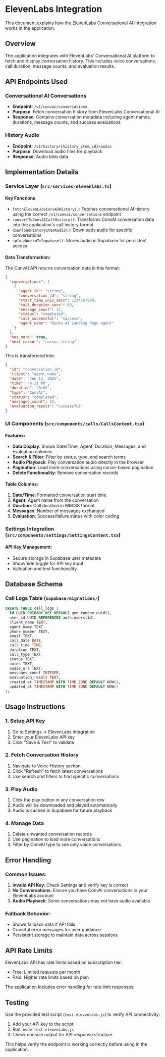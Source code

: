 # ElevenLabs Integration

This document explains how the ElevenLabs Conversational AI integration works in the application.

## Overview

The application integrates with ElevenLabs' Conversational AI platform to fetch and display conversation history. This includes voice conversations, call duration, message counts, and evaluation results.

## API Endpoints Used

### Conversational AI Conversations
- **Endpoint**: `/v1/convai/conversations`
- **Purpose**: Fetch conversation history from ElevenLabs Conversational AI
- **Response**: Contains conversation metadata including agent names, durations, message counts, and success evaluations

### History Audio
- **Endpoint**: `/v1/history/{history_item_id}/audio`
- **Purpose**: Download audio files for playback
- **Response**: Audio blob data

## Implementation Details

### Service Layer (`src/services/elevenlabs.ts`)

#### Key Functions:
- `fetchElevenLabsConvAIHistory()`: Fetches conversational AI history using the correct `/v1/convai/conversations` endpoint
- `convertToConvAICallHistory()`: Transforms ConvAI conversation data into the application's call history format
- `downloadHistoryItemAudio()`: Downloads audio for specific conversations
- `uploadAudioToSupabase()`: Stores audio in Supabase for persistent access

#### Data Transformation:
The ConvAI API returns conversation data in this format:
```json
{
  "conversations": [
    {
      "agent_id": "string",
      "conversation_id": "string", 
      "start_time_unix_secs": 1234567890,
      "call_duration_secs": 60,
      "message_count": 12,
      "status": "completed",
      "call_successful": "success",
      "agent_name": "Dyota AI Landing Page agent"
    }
  ],
  "has_more": true,
  "next_cursor": "cursor_string"
}
```

This is transformed into:
```json
{
  "id": "conversation_id",
  "client": "agent_name",
  "date": "Jun 13, 2025",
  "time": "4:11 PM", 
  "duration": "0:09",
  "type": "ConvAI",
  "status": "completed",
  "messages_count": 12,
  "evaluation_result": "Successful"
}
```

### UI Components (`src/components/calls/CallsContent.tsx`)

#### Features:
- **Data Display**: Shows Date/Time, Agent, Duration, Messages, and Evaluation columns
- **Search & Filter**: Filter by status, type, and search terms
- **Audio Playback**: Play conversation audio directly in the browser
- **Pagination**: Load more conversations using cursor-based pagination
- **Delete Functionality**: Remove conversation records

#### Table Columns:
1. **Date/Time**: Formatted conversation start time
2. **Agent**: Agent name from the conversation
3. **Duration**: Call duration in MM:SS format
4. **Messages**: Number of messages exchanged
5. **Evaluation**: Success/failure status with color coding

### Settings Integration (`src/components/settings/SettingsContent.tsx`)

#### API Key Management:
- Secure storage in Supabase user metadata
- Show/hide toggle for API key input
- Validation and test functionality

## Database Schema

### Call Logs Table (`supabase/migrations/`)
```sql
CREATE TABLE call_logs (
  id UUID PRIMARY KEY DEFAULT gen_random_uuid(),
  user_id UUID REFERENCES auth.users(id),
  client_name TEXT,
  agent_name TEXT,
  phone_number TEXT,
  email TEXT,
  call_date DATE,
  call_time TIME,
  duration TEXT,
  call_type TEXT,
  status TEXT,
  notes TEXT,
  audio_url TEXT,
  messages_count INTEGER,
  evaluation_result TEXT,
  created_at TIMESTAMP WITH TIME ZONE DEFAULT NOW(),
  updated_at TIMESTAMP WITH TIME ZONE DEFAULT NOW()
);
```

## Usage Instructions

### 1. Setup API Key
1. Go to Settings → ElevenLabs Integration
2. Enter your ElevenLabs API key
3. Click "Save & Test" to validate

### 2. Fetch Conversation History
1. Navigate to Voice History section
2. Click "Refresh" to fetch latest conversations
3. Use search and filters to find specific conversations

### 3. Play Audio
1. Click the play button in any conversation row
2. Audio will be downloaded and played automatically
3. Audio is cached in Supabase for future playback

### 4. Manage Data
1. Delete unwanted conversation records
2. Use pagination to load more conversations
3. Filter by ConvAI type to see only voice conversations

## Error Handling

### Common Issues:
1. **Invalid API Key**: Check Settings and verify key is correct
2. **No Conversations**: Ensure you have ConvAI conversations in your ElevenLabs account
3. **Audio Playback**: Some conversations may not have audio available

### Fallback Behavior:
- Shows fallback data if API fails
- Graceful error messages for user guidance
- Persistent storage to maintain data across sessions

## API Rate Limits

ElevenLabs API has rate limits based on subscription tier:
- Free: Limited requests per month
- Paid: Higher rate limits based on plan

The application includes error handling for rate limit responses.

## Testing

Use the provided test script (`test-elevenlabs.js`) to verify API connectivity:

1. Add your API key to the script
2. Run: `node test-elevenlabs.js`
3. Check console output for API response structure

This helps verify the endpoint is working correctly before using in the application. 